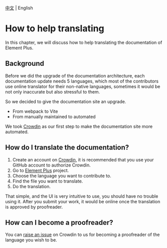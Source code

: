 [中文](./HELP_TRANSLATING_ZH.md) | English

# How to help translating

In this chapter, we will discuss how to help translating the documentation of Element Plus.

## Background

Before we did the upgrade of the documentation architecture, each documentation update needs 5 languages, which most of the contributors use online translator for their non-native languages, sometimes it would be not only inaccurate but also stressful to them.

So we decided to give the documentation site an upgrade.

- From webpack to Vite
- From manually maintained to automated

We took [Crowdin](https://crowdin.com) as our first step to make the documentation site more automated.

## How do I translate the documentation?

1. Create an account on [Crowdin](https://crowdin.com), it is recommended that you use your GitHub account to authorize Crowdin.
2. Go to [Element Plus](https://crowdin.com/project/element-plus) project.
3. Choose the language you want to contribute to.
4. Find the file you want to translate.
5. Do the translation.

That simple, and the UI is very intuitive to use, you should have no trouble using it.
After you submit your work, it would be online once the translation is approved by proofreader.

## How can I become a proofreader?

You can [raise an issue](https://crowdin.com/project/element-plus/discussions) on Crowdin to us for becoming a proofreader of the language you wish to be.
